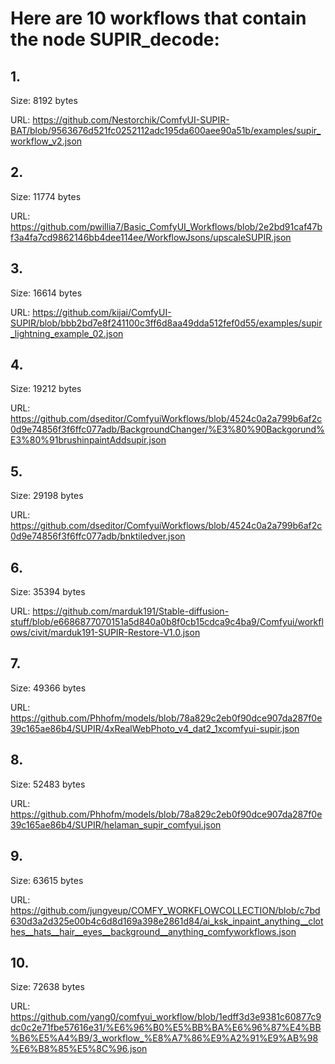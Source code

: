 # Here are 10 workflows that contain the node SUPIR_decode:

## 1. 

Size: 8192 bytes

URL: https://github.com/Nestorchik/ComfyUI-SUPIR-BAT/blob/9563676d521fc0252112adc195da600aee90a51b/examples/supir_workflow_v2.json

## 2. 

Size: 11774 bytes

URL: https://github.com/pwillia7/Basic_ComfyUI_Workflows/blob/2e2bd91caf47bf3a4fa7cd9862146bb4dee114ee/WorkflowJsons/upscaleSUPIR.json

## 3. 

Size: 16614 bytes

URL: https://github.com/kijai/ComfyUI-SUPIR/blob/bbb2bd7e8f241100c3ff6d8aa49dda512fef0d55/examples/supir_lightning_example_02.json

## 4. 

Size: 19212 bytes

URL: https://github.com/dseditor/ComfyuiWorkflows/blob/4524c0a2a799b6af2c0d9e74856f3f6ffc077adb/BackgroundChanger/%E3%80%90Backgorund%E3%80%91brushinpaintAddsupir.json

## 5. 

Size: 29198 bytes

URL: https://github.com/dseditor/ComfyuiWorkflows/blob/4524c0a2a799b6af2c0d9e74856f3f6ffc077adb/bnktiledver.json

## 6. 

Size: 35394 bytes

URL: https://github.com/marduk191/Stable-diffusion-stuff/blob/e6686877070151a5d840a0b8f0cb15cdca9c4ba9/Comfyui/workflows/civit/marduk191-SUPIR-Restore-V1.0.json

## 7. 

Size: 49366 bytes

URL: https://github.com/Phhofm/models/blob/78a829c2eb0f90dce907da287f0e39c165ae86b4/SUPIR/4xRealWebPhoto_v4_dat2_1xcomfyui-supir.json

## 8. 

Size: 52483 bytes

URL: https://github.com/Phhofm/models/blob/78a829c2eb0f90dce907da287f0e39c165ae86b4/SUPIR/helaman_supir_comfyui.json

## 9. 

Size: 63615 bytes

URL: https://github.com/jungyeup/COMFY_WORKFLOWCOLLECTION/blob/c7bd630d3a2d325e00b4c6d8d169a398e2861d84/ai_ksk_inpaint_anything__clothes__hats__hair__eyes__background__anything_comfyworkflows.json

## 10. 

Size: 72638 bytes

URL: https://github.com/yang0/comfyui_workflow/blob/1edff3d3e9381c60877c9dc0c2e71fbe57616e31/%E6%96%B0%E5%BB%BA%E6%96%87%E4%BB%B6%E5%A4%B9/3_workflow_%E8%A7%86%E9%A2%91%E9%AB%98%E6%B8%85%E5%8C%96.json

